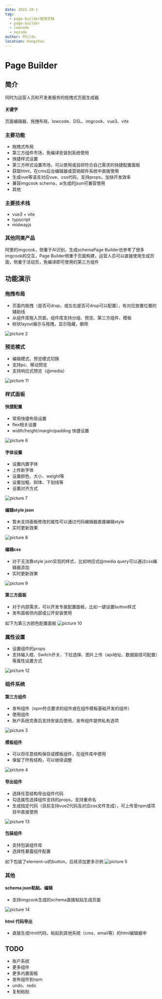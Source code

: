 ```yaml
---
date: 2021-10-1
tag:
  - page-builder使用文档
  - page-builder
  - lowcode
  - nocode
author: PhilXu
location: Hangzhou  
---
```


# Page Builder

## 简介
同时为运营人员和开发者服务的拖拽式页面生成器
#### 关键字

页面编辑器、拖拽布局、lowcode、DSL、imgcook、vue3、vite
### 主要功能
- 拖拽式布局
- 第三方组件市场，免编译安装到系统使用
- 快捷样式设置
- 第三方样式设置市场，可以使用或自研符合自己需求的快捷配置面板
- 获取html，在cms后台编辑器或营销邮件系统中直接使用
- 生成vue等语言对应vue、css代码，支持props，加快开发效率
- 兼容imgcook schema，ai生成的json可兼容使用
- 其他

### 主要技术栈
- vue3 + vite
- typscript
- midwayjs

### 其他同类产品
阿里的imgcook，侧重于AI识别，生成schemaPage Builder也参考了很多imgcook的交互，Page Builder侧重于页面构建，运营人员可以直接使用生成页面，侧重于活动页，免编译即可使用的第三方组件


## 功能演示

### 拖拽布局
- 页面内拖拽（是否可drop，或左右是否可drop可以配置），有对应放置位置的辅助线
- 从组件库拖入页面，组件库支持分组、预览、第三方组件、模板
- 树状layout展示与拖拽，显示隐藏，删除

![picture 2](./images/2abf313099042cd8e16168cc4e18398338945218427d543066ed002f00a3fcfd.gif)  

### 预览模式
- 编辑模式、预览模式切换
- 支持pc、移动预览
- 支持响应式预览（@media）

![picture 11](./images/dd28a1f08c1e3e67eaa16ec0afa1480ee173ff6f3845ffd5af86680ddb29ef80.gif)  


### 样式面板
#### 快捷配置
- 常用快捷布局设置
- flex相关设置
- width/height/margin/padding 快捷设置

![picture 6](./images/7c251dfd2e4676e90b99a04ad5873f51440999fec0bfbd2b303f501675a5eb94.gif)  

#### 字体设置
- 设置内置字体
- 上传新字体
- 设置颜色、大小、weight等
- 设置加粗、斜体、下划线等
- 设置对齐方式

![picture 7](./images/103792cd7c01a12788c33b8cc4e37b6f8ea671e9de576677a03cc228560b51f9.gif)  

#### 编辑style json
- 暂未支持面板修改的属性可以通过代码编辑器直接编辑style
- 实时更新效果

![picture 8](./images/56175abd0c43a3da9f8c2099cf6bd03e21341f5cfaba09aa31359a0c54829aee.gif)  

#### 编辑css
- 对于无法靠style json实现的样式，比如响应式@media query可以通过css编辑器添加
- 实时更新效果

![picture 9](./images/e899e24e086e4aa8b05767c445a1797727c8ca254fb8320d9dcd5201379159f1.gif)  

#### 第三方面板
- 对于内部需求，可以开发专属配置面板，比如一键设置button样式
- 发布面板供内部或公开安装使用

如下为第三方颜色配置面板
![picture 10](./images/65ba1c64e8fef3df31ed8261ed040c9e9c5d26c28b2565e542e0cc19ba878476.gif)  

### 属性设置
- 设置组件的props
- 支持输入框、Switch开关、下拉选择、图片上传（api地址、数据路径可配置）等属性设置方式

![picture 12](./images/c00a542f6bb8144a370746ac4a7ba4b95671481aa18a49d93c202a92030195d8.gif)  


### 组件系统

#### 第三方组件
- 发布组件（npm符合要求的组件或在组件模板基础开发的组件）
- 使用组件
- 账户系统完善后支持安装后使用，发布组件提供私有选项

![picture 3](./images/e9045188a96fff090a0aa760da9929f383b4053248f645a4a8b2701f15dfe740.gif)  

#### 模板组件
- 可以将任意结构保存成模板组件，在组件库中使用
- 保留了所有结构，可以继续调整

![picture 4](./images/29007c320c2f6356336fe77e6f086c314e45a6743f5d7145a8206f8b8d605b4e.gif)  

#### 导出组件
- 选择任意结构导出组件代码
- 勾选属性选择组件支持的props，支持重命名
- 生成指定代码（目前支持vue2代码及对应css文件生成），可上传至npm或项目中直接使用

![picture 13](./images/b24ffc7cb7ac2c2b85ed677b8c7922ce3b89c51f9f2a7d57b46fb07e999240c5.gif)  


#### 包装组件
- 支持包装组件库
- 选择性暴露组件配置

如下包装了element-ui的button，后续添加更多示例
![picture 5](./images/e43154a4ba0d0637406c40c77411f71ea17054975ddaf9db99577223decf7236.gif)  

### 其他
#### schema json粘贴、编辑
- 支持imgcook生成的schema直接粘贴生成页面

![picture 14](./images/e48a3d199d362ba791fa58af06fb1e03bc0c2398ee61016d93bc63a8d7ded5e8.gif)  
#### html 代码导出
- 直接生成html代码，粘贴到其他系统（cms、email等）的html编辑器中

## TODO
- 账户系统
- 更多组件
- 更多内置面板
- 发布组件到npm
- undo、redo
- 复制粘贴